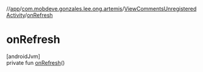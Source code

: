//[app](../../../index.md)/[com.mobdeve.gonzales.lee.ong.artemis](../index.md)/[ViewCommentsUnregisteredActivity](index.md)/[onRefresh](on-refresh.md)

# onRefresh

[androidJvm]\
private fun [onRefresh](on-refresh.md)()
